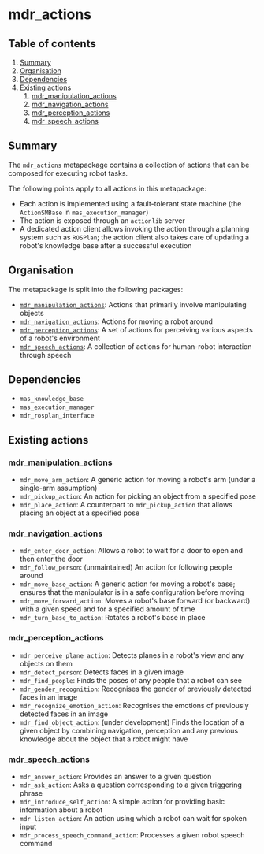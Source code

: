 # mdr_actions

## Table of contents

1. [Summary](#summary)
2. [Organisation](#organisation)
3. [Dependencies](#dependencies)
4. [Existing actions](#existing-actions)
    1. [mdr_manipulation_actions](#mdr_manipulation_actions)
    2. [mdr_navigation_actions](#mdr_navigation_actions)
    3. [mdr_perception_actions](#mdr_perception_actions)
    4. [mdr_speech_actions](#mdr_speech_actions)

## Summary

The `mdr_actions` metapackage contains a collection of actions that can be composed for executing robot tasks.

The following points apply to all actions in this metapackage:
* Each action is implemented using a fault-tolerant state machine (the `ActionSMBase` in `mas_execution_manager`)
* The action is exposed through an `actionlib` server
* A dedicated action client allows invoking the action through a planning system such as `ROSPlan`; the action client also takes care of updating a robot's knowledge base after a successful execution

## Organisation

The metapackage is split into the following packages:
* [`mdr_manipulation_actions`](mdr_manipulation_actions): Actions that primarily involve manipulating objects
* [`mdr_navigation_actions`](mdr_navigation_actions): Actions for moving a robot around
* [`mdr_perception_actions`](mdr_perception_actions): A set of actions for perceiving various aspects of a robot's environment
* [`mdr_speech_actions`](mdr_speech_actions): A collection of actions for human-robot interaction through speech

## Dependencies

* `mas_knowledge_base`
* `mas_execution_manager`
* `mdr_rosplan_interface`

## Existing actions

### mdr_manipulation_actions

* `mdr_move_arm_action`: A generic action for moving a robot's arm (under a single-arm assumption)
* `mdr_pickup_action`: An action for picking an object from a specified pose
* `mdr_place_action`: A counterpart to `mdr_pickup_action` that allows placing an object at a specified pose

### mdr_navigation_actions

* `mdr_enter_door_action`: Allows a robot to wait for a door to open and then enter the door
* `mdr_follow_person`: (unmaintained) An action for following people around
* `mdr_move_base_action`: A generic action for moving a robot's base; ensures that the manipulator is in a safe configuration before moving
* `mdr_move_forward_action`: Moves a robot's base forward (or backward) with a given speed and for a specified amount of time
* `mdr_turn_base_to_action`: Rotates a robot's base in place

### mdr_perception_actions

* `mdr_perceive_plane_action`: Detects planes in a robot's view and any objects on them
* `mdr_detect_person`: Detects faces in a given image
* `mdr_find_people`: Finds the poses of any people that a robot can see
* `mdr_gender_recognition`: Recognises the gender of previously detected faces in an image
* `mdr_recognize_emotion_action`: Recognises the emotions of previously detected faces in an image
* `mdr_find_object_action`: (under development) Finds the location of a given object by combining navigation, perception and any previous knowledge about the object that a robot might have

### mdr_speech_actions

* `mdr_answer_action`: Provides an answer to a given question
* `mdr_ask_action`: Asks a question corresponding to a given triggering phrase
* `mdr_introduce_self_action`: A simple action for providing basic information about a robot
* `mdr_listen_action`: An action using which a robot can wait for spoken input
* `mdr_process_speech_command_action`: Processes a given robot speech command
